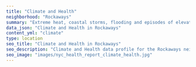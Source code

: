 ```yaml
---
title: "Climate and Health"
neighborhood: "Rockaways"
summary: "Extreme heat, coastal storms, flooding and episodes of elevated ozone are climate-related hazards that may increase with climate change and have important public health impacts in New York City. Extreme weather can cause power outages, which also threaten public health. This report provides neighborhood indicators of climate-related hazards, vulnerability and health impacts."
data_json: "Climate and Health in Rockaways"
content_yml: "climate"
type: location
seo_title: "Climate and Health in Rockaways"
seo_description: "Climate and Health data profile for the Rockaways neighborhood of NYC."
seo_image: "images/nyc_health_report_climate_health.jpg"
---
```

